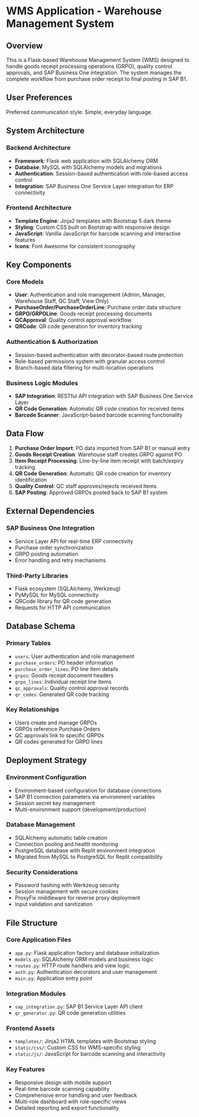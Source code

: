 # WMS Application - Warehouse Management System

## Overview

This is a Flask-based Warehouse Management System (WMS) designed to handle goods receipt processing operations (GRPO), quality control approvals, and SAP Business One integration. The system manages the complete workflow from purchase order receipt to final posting in SAP B1.

## User Preferences

Preferred communication style: Simple, everyday language.

## System Architecture

### Backend Architecture
- **Framework**: Flask web application with SQLAlchemy ORM
- **Database**: MySQL with SQLAlchemy models and migrations
- **Authentication**: Session-based authentication with role-based access control
- **Integration**: SAP Business One Service Layer integration for ERP connectivity

### Frontend Architecture
- **Template Engine**: Jinja2 templates with Bootstrap 5 dark theme
- **Styling**: Custom CSS built on Bootstrap with responsive design
- **JavaScript**: Vanilla JavaScript for barcode scanning and interactive features
- **Icons**: Font Awesome for consistent iconography

## Key Components

### Core Models
- **User**: Authentication and role management (Admin, Manager, Warehouse Staff, QC Staff, View Only)
- **PurchaseOrder/PurchaseOrderLine**: Purchase order data structure
- **GRPO/GRPOLine**: Goods receipt processing documents
- **QCApproval**: Quality control approval workflow
- **QRCode**: QR code generation for inventory tracking

### Authentication & Authorization
- Session-based authentication with decorator-based route protection
- Role-based permissions system with granular access control
- Branch-based data filtering for multi-location operations

### Business Logic Modules
- **SAP Integration**: RESTful API integration with SAP Business One Service Layer
- **QR Code Generation**: Automatic QR code creation for received items
- **Barcode Scanner**: JavaScript-based barcode scanning functionality

## Data Flow

1. **Purchase Order Import**: PO data imported from SAP B1 or manual entry
2. **Goods Receipt Creation**: Warehouse staff creates GRPO against PO
3. **Item Receipt Processing**: Line-by-line item receipt with batch/expiry tracking
4. **QR Code Generation**: Automatic QR code creation for inventory identification
5. **Quality Control**: QC staff approves/rejects received items
6. **SAP Posting**: Approved GRPOs posted back to SAP B1 system

## External Dependencies

### SAP Business One Integration
- Service Layer API for real-time ERP connectivity
- Purchase order synchronization
- GRPO posting automation
- Error handling and retry mechanisms

### Third-Party Libraries
- Flask ecosystem (SQLAlchemy, Werkzeug)
- PyMySQL for MySQL connectivity
- QRCode library for QR code generation
- Requests for HTTP API communication

## Database Schema

### Primary Tables
- `users`: User authentication and role management
- `purchase_orders`: PO header information
- `purchase_order_lines`: PO line item details
- `grpos`: Goods receipt document headers
- `grpo_lines`: Individual receipt line items
- `qc_approvals`: Quality control approval records
- `qr_codes`: Generated QR code tracking

### Key Relationships
- Users create and manage GRPOs
- GRPOs reference Purchase Orders
- QC approvals link to specific GRPOs
- QR codes generated for GRPO lines

## Deployment Strategy

### Environment Configuration
- Environment-based configuration for database connections
- SAP B1 connection parameters via environment variables
- Session secret key management
- Multi-environment support (development/production)

### Database Management
- SQLAlchemy automatic table creation
- Connection pooling and health monitoring
- PostgreSQL database with Replit environment integration
- Migrated from MySQL to PostgreSQL for Replit compatibility

### Security Considerations
- Password hashing with Werkzeug security
- Session management with secure cookies
- ProxyFix middleware for reverse proxy deployment
- Input validation and sanitization

## File Structure

### Core Application Files
- `app.py`: Flask application factory and database initialization
- `models.py`: SQLAlchemy ORM models and business logic
- `routes.py`: HTTP route handlers and view logic
- `auth.py`: Authentication decorators and user management
- `main.py`: Application entry point

### Integration Modules
- `sap_integration.py`: SAP B1 Service Layer API client
- `qr_generator.py`: QR code generation utilities

### Frontend Assets
- `templates/`: Jinja2 HTML templates with Bootstrap styling
- `static/css/`: Custom CSS for WMS-specific styling
- `static/js/`: JavaScript for barcode scanning and interactivity

### Key Features
- Responsive design with mobile support
- Real-time barcode scanning capability
- Comprehensive error handling and user feedback
- Multi-role dashboard with role-specific views
- Detailed reporting and export functionality